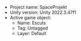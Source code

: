 <!-- UNITY CODE ASSIST INSTRUCTIONS START -->
- Project name: SpaceProjekt
- Unity version: Unity 2022.3.47f1
- Active game object:
  - Name: Escuts
  - Tag: Untagged
  - Layer: Default
<!-- UNITY CODE ASSIST INSTRUCTIONS END -->